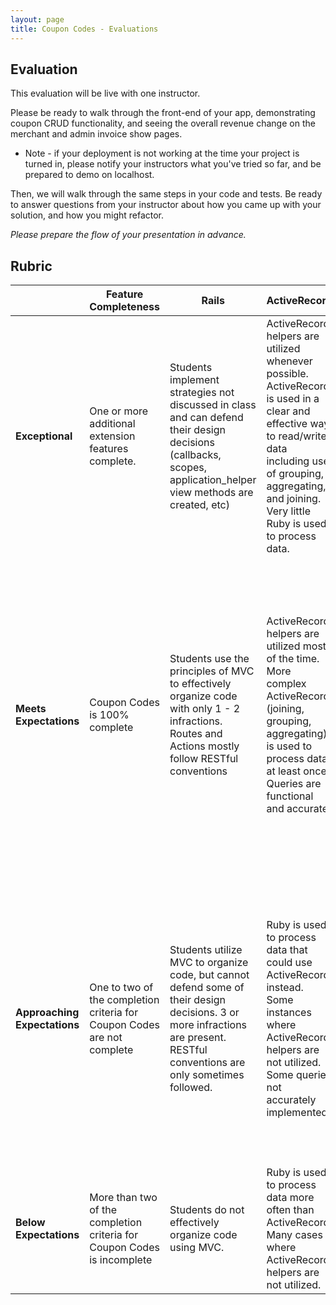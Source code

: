 ```yaml
---
layout: page
title: Coupon Codes - Evaluations
---
```



## Evaluation
This evaluation will be live with one instructor. 

Please be ready to walk through the front-end of your app, demonstrating coupon CRUD functionality, and seeing the overall revenue change on the merchant and admin invoice show pages. 

* Note - if your deployment is not working at the time your project is turned in, please notify your instructors what you've tried so far, and be prepared to demo on localhost.

Then, we will walk through the same steps in your code and tests. Be ready to answer questions from your instructor about how you came up with your solution, and how you might refactor. 

*Please prepare the flow of your presentation in advance.*



## Rubric

| | **Feature Completeness** | **Rails** | **ActiveRecord** | **Testing and Debugging**                                                                                                                                                                                               |
| --- | ---------------------------------------------------------------------------------------------------------------------------| --- | --- | ----------------------------------------------------------------------------------------------------------------------------------------------------------------------------------------------------------------------- |
| **Exceptional**  | One or more additional extension features complete. | Students implement strategies not discussed in class and can defend their design decisions (callbacks, scopes, application_helper view methods are created, etc) | ActiveRecord helpers are utilized whenever possible. ActiveRecord is used in a clear and effective way to read/write data including use of grouping, aggregating, and joining. Very little Ruby is used to process data. | Very clear Test Driven Development. Test files are extremely well organized and nested. Students can point to multiple examples of sad paths and edge case testing that are not included in the user stories. |
| **Meets Expectations** | Coupon Codes is 100% complete| Students use the principles of MVC to effectively organize code with only 1 - 2 infractions. Routes and Actions mostly follow RESTful conventions | ActiveRecord helpers are utilized most of the time. More complex ActiveRecord (joining, grouping, aggregating) is used to process data at least once.  Queries are functional and accurate.| 100% coverage for models. 98% coverage for features. Tests are well written and meaningful. All tests passing. TDD Process is clear throughout commits. Some effective sad path and edge case testing. Tests utilize within blocks to target specific areas of a page. |
| **Approaching Expectations** | One to two of the completion criteria for Coupon Codes are not complete | Students utilize MVC to organize code, but cannot defend some of their design decisions. 3 or more infractions are present. RESTful conventions are only sometimes followed. | Ruby is used to process data that could use ActiveRecord instead. Some instances where ActiveRecord helpers are not utilized. Some queries not accurately implemented. | Feature test coverage between 90% and 98%, or model test coverage below 100%, or tests are not meaningfully written or have an unclear objective, or tests do not utilize within blocks. Doesn't include any effective sad path or edge case testing.                                |
| **Below Expectations** | More than two of the completion criteria for Coupon Codes is incomplete| Students do not effectively organize code using MVC. | Ruby is used to process data more often than ActiveRecord. Many cases where ActiveRecord helpers are not utilized.| Below 90% coverage for either features or models. TDD was not used.
